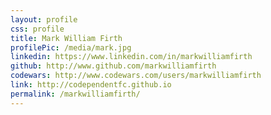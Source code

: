 ```yaml
---
layout: profile
css: profile
title: Mark William Firth
profilePic: /media/mark.jpg
linkedin: https://www.linkedin.com/in/markwilliamfirth
github: http://www.github.com/markwilliamfirth
codewars: http://www.codewars.com/users/markwilliamfirth
link: http://codependentfc.github.io
permalink: /markwilliamfirth/
---
```

